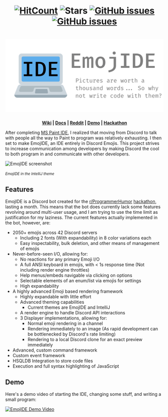<h1 align="center">
  <a href="http://hits.dwyl.io/RubbaBoy/EmojIDE"><img src="http://hits.dwyl.io/RubbaBoy/EmojIDE.svg" alt="HitCount"/></a>
  <img src="https://img.shields.io/github/stars/RubbaBoy/EmojIDE.svg?label=Stars&style=flat" alt="Stars"/>
  <a href="https://github.com/RubbaBoy/EmojIDE/issues"><img src="https://img.shields.io/github/issues/RubbaBoy/EmojIDE.svg" alt="GitHub issues"/></a>
  <a href="https://github.com/RubbaBoy/EmojIDE/blob/master/LICENSE.txt"><img src="https://img.shields.io/github/license/RubbaBoy/EmojIDE.svg" alt="GitHub issues"/></a> 
</h1>
<h1 align="center">
    <img src="banner.png" alt="EmojIDE. Pictures are worth a thousand words... So why not write code in them?">
</h1>
<p align="center">
  <b>
    <a href="https://github.com/RubbaBoy/EmojIDE/wiki">Wiki</a> |
    <a href="https://docs.xn--is8hfy.ws">Docs</a> |
    <a href="https://www.reddit.com/r/ProgrammerHumor/comments/csmqhm/emojide_an_ide_in_entirely_discord_emojis/">Reddit</a> |
    <a href="https://youtu.be/06pMgnB6e6o">Demo</a> |
    <a href="https://www.programmerhumor.org/Hackathon">Hackathon</a>
  </b>
</p>



After completing [MS Paint IDE](https://ms-paint-i.de/), I realized that moving from Discord to talk with people all the way to Paint to program was relatively exhausting. I then set to make EmojIDE, an IDE entirely in Discord Emojis. This project strives to increase communication among developers by making Discord the cool to both program in and communicate with other developers.

![EmojIDE screenshot](https://github.com/RubbaBoy/EmojIDE/wiki/screenshots/intellij_welcome.png)

<small><i>EmojIDE in the IntelliJ theme</i></small>

## Features

EmojIDE is a Discord bot created for the [r/ProgrammerHumor](https://www.reddit.com/r/ProgrammerHumor/) [hackathon](https://www.programmerhumor.org/Hackathon), lasting a month. This means that the bot does currently lack some features revolving around multi-user usage, and I am trying to use the time limit as justification for my laziness. The current features actually implemented in the bot, however, are:

- 2050+ emojis across 42 Discord servers
  - Including 2 fonts (With expandability) in 8 color variations each
  - Easy inspectability, bulk deletion, and other means of management of emojis
- Never-before-seen I/O, allowing for:
  - No reactions for any primary Emoji I/O
  - A full ANSI keyboard in emojis, with < 1s response time (Not including render engine throttles)
  - Help menus/embeds navigable via clicking on options
  - Selectable elements of an enum/list via emojis for settings
  - High expandability
- A highly advanced Emoji based rendering framework
  - Highly expandable with little effort
  - Advanced theming capabilities
    - Current themes are EmojIDE and IntelliJ
  - A render engine to handle Discord API interactions
  - 3 Displayer implementations, allowing for:
    - Normal emoji rendering in a channel
    - Rendering immediately to an image (As rapid development can be bottlenecked by Discord's rate limiting)
    - Rendering to a local Discord clone for an exact preview immediately
- Advanced, custom command framework
- Custom event framework
- HSQLDB Integration to store code files
- Execution and full syntax highlighting of JavaScript

## Demo

Here's a demo video of starting the IDE, changing some stuff, and writing a small program:

[![EmojIDE Demo Video](https://github.com/RubbaBoy/EmojIDE/wiki/screenshots/thumbnail.png)](https://youtu.be/06pMgnB6e6o)